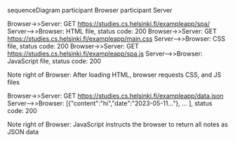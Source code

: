 sequenceDiagram
  participant Browser
  participant Server

  Browser->>Server: GET https://studies.cs.helsinki.fi/exampleapp/spa/
  Server-->>Browser: HTML file, status code: 200
  Browser->>Server: GET https://studies.cs.helsinki.fi/exampleapp/main.css
  Server-->>Browser: CSS file, status code: 200
  Browser->>Server: GET https://studies.cs.helsinki.fi/exampleapp/spa.js
  Server-->>Browser: JavaScript file, status code: 200

  Note right of Browser: After loading HTML, browser requests CSS, and JS files

  Browser->>Server: GET https://studies.cs.helsinki.fi/exampleapp/data.json
  Server-->>Browser: [{"content":"hi","date":"2023-05-11..."}, ... ], status code: 200

  Note right of Browser: JavaScript instructs the browser to return all notes as JSON data


